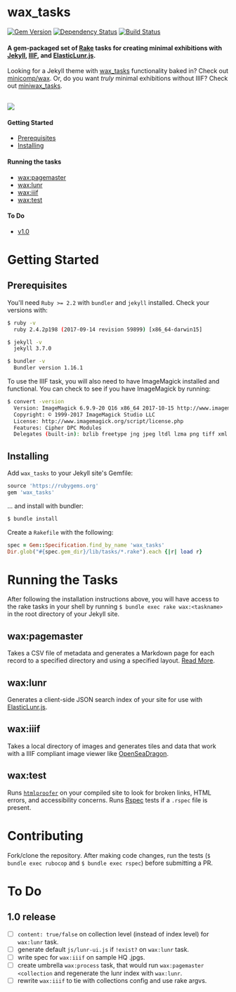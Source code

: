 # wax_tasks
[![Gem Version](https://badge.fury.io/rb/wax_tasks.svg)](https://badge.fury.io/rb/wax_tasks) [![Dependency Status](https://gemnasium.com/badges/github.com/mnyrop/wax_tasks.svg)](https://gemnasium.com/github.com/mnyrop/wax_tasks) [![Build Status](https://travis-ci.org/mnyrop/wax_tasks.svg?branch=rubocop)](https://travis-ci.org/mnyrop/wax_tasks)

#### A gem-packaged set of [Rake](https://ruby.github.io/rake/) tasks for creating minimal exhibitions with [Jekyll](https://jekyllrb.com/), [IIIF](http://iiif.io), and [ElasticLunr.js](http://elasticlunr.com/).

Looking for a Jekyll theme with [wax_tasks]() functionality baked in? Check out [minicomp/wax](https://minicomp.github.io/wax/). Or, do you want *truly* minimal exhibitions without IIIF? Check out [miniwax_tasks](https://github.com/mnyrop/miniwax_tasks).

<br>
<img src="https://github.com/mnyrop/wax_tasks/blob/master/wax_screen.gif"/>

#### Getting Started
- [Prerequisites](#prerequisites)
- [Installing](#installing)

#### Running the tasks
- [wax:pagemaster](#waxpagemaster)
- [wax:lunr](#waxlunr)
- [wax:iiif](#waxiiif)
- [wax:test](#waxtest)

#### To Do
- [v1.0](#to-do)


# Getting Started

## Prerequisites

You'll need `Ruby >= 2.2` with `bundler` and `jekyll` installed. Check your versions with:
```bash
$ ruby -v
  ruby 2.4.2p198 (2017-09-14 revision 59899) [x86_64-darwin15]

$ jekyll -v
  jekyll 3.7.0

$ bundler -v
  Bundler version 1.16.1
```

To use the IIIF task, you will also need to have ImageMagick installed and functional. You can check to see if you have ImageMagick by running:
```bash
$ convert -version
  Version: ImageMagick 6.9.9-20 Q16 x86_64 2017-10-15 http://www.imagemagick.org
  Copyright: © 1999-2017 ImageMagick Studio LLC
  License: http://www.imagemagick.org/script/license.php
  Features: Cipher DPC Modules
  Delegates (built-in): bzlib freetype jng jpeg ltdl lzma png tiff xml zlib
```

## Installing

Add `wax_tasks` to your Jekyll site's Gemfile:

```ruby
source 'https://rubygems.org'
gem 'wax_tasks'
```

... and install with bundler:

```bash
$ bundle install
```

Create a `Rakefile` with the following:
```ruby
spec = Gem::Specification.find_by_name 'wax_tasks'
Dir.glob("#{spec.gem_dir}/lib/tasks/*.rake").each {|r| load r}
```

# Running the Tasks

After following the installation instructions above, you will have access to the rake tasks in your shell by running `$ bundle exec rake wax:<taskname>` in the root directory of your Jekyll site.


## wax:pagemaster

Takes a CSV file of metadata and generates a Markdown page for each record to a specified directory and using a specified layout. [Read More](docs/pagemaster.md).

## wax:lunr

Generates a client-side JSON search index of your site for use with [ElasticLunr.js](http://elasticlunr.com/).

## wax:iiif

Takes a local directory of images and generates tiles and data that work with a IIIF compliant image viewer like [OpenSeaDragon](https://openseadragon.github.io/).

## wax:test

Runs [`htmlproofer`](https://github.com/gjtorikian/html-proofer) on your compiled site to look for broken links, HTML errors, and accessibility concerns. Runs [Rspec](http://rspec.info/) tests if a `.rspec` file is present.

# Contributing

Fork/clone the repository. After making code changes, run the tests (`$ bundle exec rubocop` and `$ bundle exec rspec`) before submitting a PR.


# To Do
## 1.0 release

- [ ] `content: true/false` on collection level (instead of index level) for `wax:lunr` task.
- [ ] generate default `js/lunr-ui.js` if `!exist?` on `wax:lunr` task.
- [ ] write spec for `wax:iiif` on sample HQ .jpgs.
- [ ] create umbrella `wax:process` task, that would run `wax:pagemaster <collection` and regenerate the lunr index with `wax:lunr`.
- [ ] rewrite `wax:iiif` to tie with collections config and use rake argvs.
